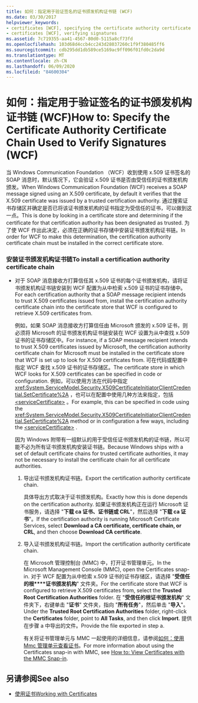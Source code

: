 ```yaml
---
title: 如何：指定用于验证签名的证书颁发机构证书链 (WCF)
ms.date: 03/30/2017
helpviewer_keywords:
- certificates [WCF], specifying the certificate authority certificate chain
- certificates [WCF], verifying signatures
ms.assetid: 7c719355-aa41-4567-80d0-5115a8cf73fd
ms.openlocfilehash: 103d68d4ccb4cc243d28037260c1f9f380485ff6
ms.sourcegitcommit: cdb295dd1db589ce5169ac9ff096f01fd0c2da9d
ms.translationtype: MT
ms.contentlocale: zh-CN
ms.lasthandoff: 06/09/2020
ms.locfileid: "84600304"
---
```

# <a name="how-to-specify-the-certificate-authority-certificate-chain-used-to-verify-signatures-wcf"></a><span data-ttu-id="b07d9-102">如何：指定用于验证签名的证书颁发机构证书链 (WCF)</span><span class="sxs-lookup"><span data-stu-id="b07d9-102">How to: Specify the Certificate Authority Certificate Chain Used to Verify Signatures (WCF)</span></span>
<span data-ttu-id="b07d9-103">当 Windows Communication Foundation （WCF）收到使用 x.509 证书签名的 SOAP 消息时，默认情况下，它会验证 x.509 证书是否由受信任的证书颁发机构颁发。</span><span class="sxs-lookup"><span data-stu-id="b07d9-103">When Windows Communication Foundation (WCF) receives a SOAP message signed using an X.509 certificate, by default it verifies that the X.509 certificate was issued by a trusted certification authority.</span></span> <span data-ttu-id="b07d9-104">通过搜索证书存储区并确定是否已将该证书颁发机构的证书指定为受信任的证书，可以做到这一点。</span><span class="sxs-lookup"><span data-stu-id="b07d9-104">This is done by looking in a certificate store and determining if the certificate for that certification authority has been designated as trusted.</span></span> <span data-ttu-id="b07d9-105">为了使 WCF 作出此决定，必须在正确的证书存储中安装证书颁发机构证书链。</span><span class="sxs-lookup"><span data-stu-id="b07d9-105">In order for WCF to make this determination, the certification authority certificate chain must be installed in the correct certificate store.</span></span>  
  
### <a name="to-install-a-certification-authority-certificate-chain"></a><span data-ttu-id="b07d9-106">安装证书颁发机构证书链</span><span class="sxs-lookup"><span data-stu-id="b07d9-106">To install a certification authority certificate chain</span></span>  
  
- <span data-ttu-id="b07d9-107">对于 SOAP 消息接收方打算信任其 x.509 证书的每个证书颁发机构，请将证书颁发机构证书链安装到 WCF 配置为从中检索 x.509 证书的证书存储中。</span><span class="sxs-lookup"><span data-stu-id="b07d9-107">For each certification authority that a SOAP message recipient intends to trust X.509 certificates issued from, install the certification authority certificate chain into the certificate store that WCF is configured to retrieve X.509 certificates from.</span></span>  
  
     <span data-ttu-id="b07d9-108">例如，如果 SOAP 消息接收方打算信任由 Microsoft 颁发的 x.509 证书，则必须将 Microsoft 的证书颁发机构证书链安装在 WCF 设置为从中查找 x.509 证书的证书存储区中。</span><span class="sxs-lookup"><span data-stu-id="b07d9-108">For instance, if a SOAP message recipient intends to trust X.509 certificates issued by Microsoft, the certification authority certificate chain for Microsoft must be installed in the certificate store that WCF is set up to look for X.509 certificates from.</span></span> <span data-ttu-id="b07d9-109">可在代码或配置中指定 WCF 查找 x.509 证书的证书存储区。</span><span class="sxs-lookup"><span data-stu-id="b07d9-109">The certificate store in which WCF looks for X.509 certificates can be specified in code or configuration.</span></span> <span data-ttu-id="b07d9-110">例如，可以使用方法在代码中指定 <xref:System.ServiceModel.Security.X509CertificateInitiatorClientCredential.SetCertificate%2A> ，也可以在配置中使用几种方法来指定，包括 [\<serviceCertificate>](../../configure-apps/file-schema/wcf/servicecertificate-of-clientcredentials-element.md) 。</span><span class="sxs-lookup"><span data-stu-id="b07d9-110">For example, this can be specified in code using the <xref:System.ServiceModel.Security.X509CertificateInitiatorClientCredential.SetCertificate%2A> method or in configuration a few ways, including the [\<serviceCertificate>](../../configure-apps/file-schema/wcf/servicecertificate-of-clientcredentials-element.md) .</span></span>  
  
     <span data-ttu-id="b07d9-111">因为 Windows 附带有一组默认的用于受信任证书颁发机构的证书链，所以可能不必为所有证书颁发机构安装证书链。</span><span class="sxs-lookup"><span data-stu-id="b07d9-111">Because Windows ships with a set of default certificate chains for trusted certificate authorities, it may not be necessary to install the certificate chain for all certificate authorities.</span></span>  
  
    1. <span data-ttu-id="b07d9-112">导出证书颁发机构证书链。</span><span class="sxs-lookup"><span data-stu-id="b07d9-112">Export the certification authority certificate chain.</span></span>  
  
         <span data-ttu-id="b07d9-113">具体导出方式取决于证书颁发机构。</span><span class="sxs-lookup"><span data-stu-id="b07d9-113">Exactly how this is done depends on the certification authority.</span></span> <span data-ttu-id="b07d9-114">如果证书颁发机构正在运行 Microsoft 证书服务，请选择 "**下载 ca 证书、证书链或 CRL**"，然后选择 "**下载 ca 证书**"。</span><span class="sxs-lookup"><span data-stu-id="b07d9-114">If the certification authority is running Microsoft Certificate Services, select **Download a CA certificate, certificate chain, or CRL**, and then choose **Download CA certificate**.</span></span>  
  
    2. <span data-ttu-id="b07d9-115">导入证书颁发机构证书链。</span><span class="sxs-lookup"><span data-stu-id="b07d9-115">Import the certification authority certificate chain.</span></span>  
  
         <span data-ttu-id="b07d9-116">在 Microsoft 管理控制台 (MMC) 中，打开证书管理单元。</span><span class="sxs-lookup"><span data-stu-id="b07d9-116">In the Microsoft Management Console (MMC), open the Certificates snap-in.</span></span> <span data-ttu-id="b07d9-117">对于 WCF 配置为从中检索 x.509 证书的证书存储区，请选择 "**受信任的根\*\*\*\*证书颁发机构**" 文件夹。</span><span class="sxs-lookup"><span data-stu-id="b07d9-117">For the certificate store that WCF is configured to retrieve X.509 certificates from, select the **Trusted Root** **Certification Authorities** folder.</span></span> <span data-ttu-id="b07d9-118">在 "**受信任的根证书颁发机构**" 文件夹下，右键单击 "**证书**" 文件夹，指向 "**所有任务**"，然后单击 "**导入**"。</span><span class="sxs-lookup"><span data-stu-id="b07d9-118">Under the **Trusted Root Certification Authorities** folder, right-click the **Certificates** folder, point to **All Tasks**, and then click **Import**.</span></span> <span data-ttu-id="b07d9-119">提供在步骤 a 中导出的文件。</span><span class="sxs-lookup"><span data-stu-id="b07d9-119">Provide the file exported in step a.</span></span>  
  
         <span data-ttu-id="b07d9-120">有关将证书管理单元与 MMC 一起使用的详细信息，请参阅[如何：使用 Mmc 管理单元查看证书](how-to-view-certificates-with-the-mmc-snap-in.md)。</span><span class="sxs-lookup"><span data-stu-id="b07d9-120">For more information about using the Certificates snap-in with MMC, see [How to: View Certificates with the MMC Snap-in](how-to-view-certificates-with-the-mmc-snap-in.md).</span></span>  
  
## <a name="see-also"></a><span data-ttu-id="b07d9-121">另请参阅</span><span class="sxs-lookup"><span data-stu-id="b07d9-121">See also</span></span>

- [<span data-ttu-id="b07d9-122">使用证书</span><span class="sxs-lookup"><span data-stu-id="b07d9-122">Working with Certificates</span></span>](working-with-certificates.md)
